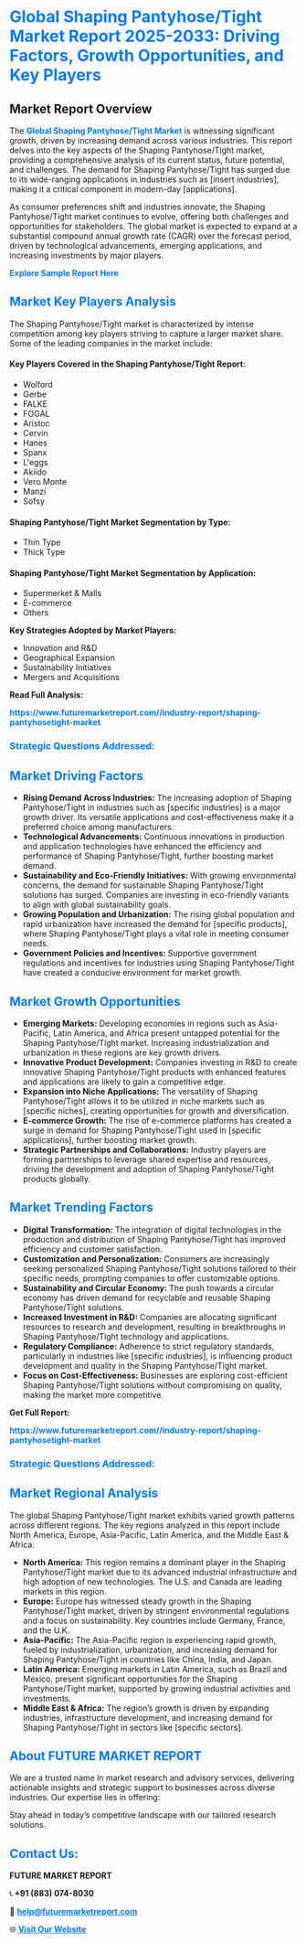 <h1 style="color: #007BFF;">Global Shaping Pantyhose/Tight Market Report 2025-2033: Driving Factors, Growth Opportunities, and Key Players</h1>

<section id="overview">
<h2>Market Report Overview</h2>
<p>The <a href="https://www.futuremarketreport.com//industry-report/shaping-pantyhosetight-market" style="color: #007BFF; text-decoration: none;"><strong>Global Shaping Pantyhose/Tight Market</strong></a> is witnessing significant growth, driven by increasing demand across various industries. This report delves into the key aspects of the Shaping Pantyhose/Tight market, providing a comprehensive analysis of its current status, future potential, and challenges. The demand for Shaping Pantyhose/Tight has surged due to its wide-ranging applications in industries such as [insert industries], making it a critical component in modern-day [applications].</p>
<p>As consumer preferences shift and industries innovate, the Shaping Pantyhose/Tight market continues to evolve, offering both challenges and opportunities for stakeholders. The global market is expected to expand at a substantial compound annual growth rate (CAGR) over the forecast period, driven by technological advancements, emerging applications, and increasing investments by major players.</p>
</section>

<section id="overview">
<p><a href="https://www.futuremarketreport.com//request-sample/reportId=48300" style="color: #007BFF; text-decoration: none;"><strong>Explore Sample Report Here</strong></a></p>
</section>

<section id="key-players">
<h2 style="color: #007BFF;">Market Key Players Analysis</h2>
<p>The Shaping Pantyhose/Tight market is characterized by intense competition among key players striving to capture a larger market share. Some of the leading companies in the market include:</p>
<h4>Key Players Covered in the Shaping Pantyhose/Tight Report:</h4>
<ul><li>Wolford</li><li>Gerbe</li><li>FALKE</li><li>FOGAL</li><li>Aristoc</li><li>Cervin</li><li>Hanes</li><li>Spanx</li><li>L&#039;eggs</li><li>Akiido</li><li>Vero Monte</li><li>Manzi</li><li>Sofsy</li></ul>
<h4>Shaping Pantyhose/Tight Market Segmentation by Type:</h4>
<ul><li>Thin Type</li><li>Thick Type</li></ul>

<h4>Shaping Pantyhose/Tight Market Segmentation by Application:</h4>
<ul><li>Supermerket &amp; Malls</li><li>E-commerce</li><li>Others</li></ul>
<p><strong>Key Strategies Adopted by Market Players:</strong></p>
<ul>
<li>Innovation and R&D</li>
<li>Geographical Expansion</li>
<li>Sustainability Initiatives</li>
<li>Mergers and Acquisitions</li>
</ul>
</section>

<section>
<p><strong>Read Full Analysis: </strong></p><a href="https://www.futuremarketreport.com//industry-report/shaping-pantyhosetight-market" style="color: #007BFF; text-decoration: none;"><strong>https://www.futuremarketreport.com//industry-report/shaping-pantyhosetight-market</strong></a>
<h3 style="color: #007BFF;">Strategic Questions Addressed:</h3>
</section>

<section id="driving-factors">
<h2 style="color: #007BFF;">Market Driving Factors</h2>
<ul>
<li><strong>Rising Demand Across Industries:</strong> The increasing adoption of Shaping Pantyhose/Tight in industries such as [specific industries] is a major growth driver. Its versatile applications and cost-effectiveness make it a preferred choice among manufacturers.</li>
<li><strong>Technological Advancements:</strong> Continuous innovations in production and application technologies have enhanced the efficiency and performance of Shaping Pantyhose/Tight, further boosting market demand.</li>
<li><strong>Sustainability and Eco-Friendly Initiatives:</strong> With growing environmental concerns, the demand for sustainable Shaping Pantyhose/Tight solutions has surged. Companies are investing in eco-friendly variants to align with global sustainability goals.</li>
<li><strong>Growing Population and Urbanization:</strong> The rising global population and rapid urbanization have increased the demand for [specific products], where Shaping Pantyhose/Tight plays a vital role in meeting consumer needs.</li>
<li><strong>Government Policies and Incentives:</strong> Supportive government regulations and incentives for industries using Shaping Pantyhose/Tight have created a conducive environment for market growth.</li>
</ul>
</section>

<section id="growth-opportunities">
<h2 style="color: #007BFF;">Market Growth Opportunities</h2>
<ul>
<li><strong>Emerging Markets:</strong> Developing economies in regions such as Asia-Pacific, Latin America, and Africa present untapped potential for the Shaping Pantyhose/Tight market. Increasing industrialization and urbanization in these regions are key growth drivers.</li>
<li><strong>Innovative Product Development:</strong> Companies investing in R&D to create innovative Shaping Pantyhose/Tight products with enhanced features and applications are likely to gain a competitive edge.</li>
<li><strong>Expansion into Niche Applications:</strong> The versatility of Shaping Pantyhose/Tight allows it to be utilized in niche markets such as [specific niches], creating opportunities for growth and diversification.</li>
<li><strong>E-commerce Growth:</strong> The rise of e-commerce platforms has created a surge in demand for Shaping Pantyhose/Tight used in [specific applications], further boosting market growth.</li>
<li><strong>Strategic Partnerships and Collaborations:</strong> Industry players are forming partnerships to leverage shared expertise and resources, driving the development and adoption of Shaping Pantyhose/Tight products globally.</li>
</ul>
</section>

<section id="trending-factors">
<h2 style="color: #007BFF;">Market Trending Factors</h2>
<ul>
<li><strong>Digital Transformation:</strong> The integration of digital technologies in the production and distribution of Shaping Pantyhose/Tight has improved efficiency and customer satisfaction.</li>
<li><strong>Customization and Personalization:</strong> Consumers are increasingly seeking personalized Shaping Pantyhose/Tight solutions tailored to their specific needs, prompting companies to offer customizable options.</li>
<li><strong>Sustainability and Circular Economy:</strong> The push towards a circular economy has driven demand for recyclable and reusable Shaping Pantyhose/Tight solutions.</li>
<li><strong>Increased Investment in R&D:</strong> Companies are allocating significant resources to research and development, resulting in breakthroughs in Shaping Pantyhose/Tight technology and applications.</li>
<li><strong>Regulatory Compliance:</strong> Adherence to strict regulatory standards, particularly in industries like [specific industries], is influencing product development and quality in the Shaping Pantyhose/Tight market.</li>
<li><strong>Focus on Cost-Effectiveness:</strong> Businesses are exploring cost-efficient Shaping Pantyhose/Tight solutions without compromising on quality, making the market more competitive.</li>
</ul>
</section>

<section>
<p><strong>Get Full Report: </strong></p><a href="https://www.futuremarketreport.com//industry-report/shaping-pantyhosetight-market" style="color: #007BFF; text-decoration: none;"><strong>https://www.futuremarketreport.com//industry-report/shaping-pantyhosetight-market</strong></a>
<h3 style="color: #007BFF;">Strategic Questions Addressed:</h3>
</section>


<section id="regional-analysis">
<h2 style="color: #007BFF;">Market Regional Analysis</h2>
<p>The global Shaping Pantyhose/Tight market exhibits varied growth patterns across different regions. The key regions analyzed in this report include North America, Europe, Asia-Pacific, Latin America, and the Middle East & Africa:</p>
<ul>
<li><strong>North America:</strong> This region remains a dominant player in the Shaping Pantyhose/Tight market due to its advanced industrial infrastructure and high adoption of new technologies. The U.S. and Canada are leading markets in this region.</li>
<li><strong>Europe:</strong> Europe has witnessed steady growth in the Shaping Pantyhose/Tight market, driven by stringent environmental regulations and a focus on sustainability. Key countries include Germany, France, and the U.K.</li>
<li><strong>Asia-Pacific:</strong> The Asia-Pacific region is experiencing rapid growth, fueled by industrialization, urbanization, and increasing demand for Shaping Pantyhose/Tight in countries like China, India, and Japan.</li>
<li><strong>Latin America:</strong> Emerging markets in Latin America, such as Brazil and Mexico, present significant opportunities for the Shaping Pantyhose/Tight market, supported by growing industrial activities and investments.</li>
<li><strong>Middle East & Africa:</strong> The region’s growth is driven by expanding industries, infrastructure development, and increasing demand for Shaping Pantyhose/Tight in sectors like [specific sectors].</li>
</ul>
</section>

<footer>
<h2 style="color: #007BFF;">About FUTURE MARKET REPORT</h2>
<p>We are a trusted name in market research and advisory services, delivering actionable insights and strategic support to businesses across diverse industries. Our expertise lies in offering:</p>

<p>Stay ahead in today’s competitive landscape with our tailored research solutions.</p>

<h2 style="color: #007BFF;">Contact Us:</h2>
<p><strong>FUTURE MARKET REPORT</strong></p>
<p>📞 <strong>+91 (883) 074-8030</strong></p>
<p>📧 <strong><a href="mailto:help@futuremarketreport.com" style="color: #007BFF;">help@futuremarketreport.com</a></strong></p>
<p>🌐 <strong><a href="https://www.futuremarketreport.com/" style="color: #007BFF;">Visit Our Website</a></strong></p>
</footer>